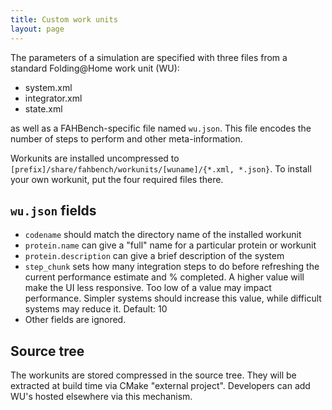 ```yaml
---
title: Custom work units
layout: page
---
```


The parameters of a simulation are specified with three files from a
standard Folding@Home work unit (WU):
 
 - system.xml
 - integrator.xml
 - state.xml

as well as a FAHBench-specific file named `wu.json`. This file encodes the
number of steps to perform and other meta-information. 

Workunits are installed uncompressed to
`[prefix]/share/fahbench/workunits/[wuname]/{*.xml, *.json}`.
To install your own workunit, put the four required files
there.

`wu.json` fields
----------------

 - `codename` should match the directory name of the installed workunit
 - `protein.name` can give a "full" name for a particular protein or workunit
 - `protein.description` can give a brief description of the system
 - `step_chunk` sets how many integration steps to do before refreshing the
   current performance estimate and % completed. A higher value will make the
   UI less responsive. Too low of a value may impact performance. Simpler
   systems should increase this value, while difficult systems may reduce it.
   Default: 10
 - Other fields are ignored.


Source tree
-----------

The workunits are stored compressed in the source tree. They will be extracted
at build time via CMake "external project". Developers can add WU's hosted
elsewhere via this mechanism.

